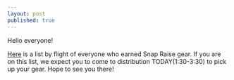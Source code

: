 ```yaml
---
layout: post
published: true
---
```

Hello everyone!

[Here](https://drive.google.com/file/d/16575oRNPcz3SN7SosdeJmTY73tf-vTW8/view?usp=sharing) is a list by flight of everyone who earned Snap Raise gear. If you are on this list, we expect you to come to distribution TODAY(1:30-3:30) to pick up your gear. Hope to see you there!
